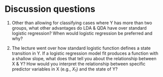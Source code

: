 # Discussion questions

1. Other than allowing for classifying cases where Y has more than two groups, what other advantages do LDA & QDA have over standard logistic regression? When would logistic regression be preferred and why?

2. The lecture went over how standard logistic function defines a state transition in Y. If a logistic regression model fit produces a function with a shallow slope, what does that tell you about the relationship between X & Y? How would you interpret the relationship between specific predictor variables in X (e.g., $X_1$) and the state of Y?